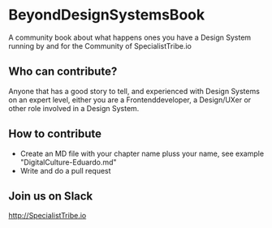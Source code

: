 # BeyondDesignSystemsBook

A community book about what happens ones you have a Design System running by and for the Community of SpecialistTribe.io

## Who can contribute?

Anyone that has a good story to tell, and experienced with Design Systems on an expert level, either you are a Frontenddeveloper, a Design/UXer or other role involved in a Design System.

## How to contribute

- Create an MD file with your chapter name pluss your name, see example "DigitalCulture-Eduardo.md"
- Write and do a pull request

## Join us on Slack

http://SpecialistTribe.io 
